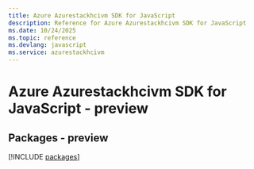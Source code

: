 ```yaml
---
title: Azure Azurestackhcivm SDK for JavaScript
description: Reference for Azure Azurestackhcivm SDK for JavaScript
ms.date: 10/24/2025
ms.topic: reference
ms.devlang: javascript
ms.service: azurestackhcivm
---
```

# Azure Azurestackhcivm SDK for JavaScript - preview
## Packages - preview
[!INCLUDE [packages](azurestackhcivm-index.md)]